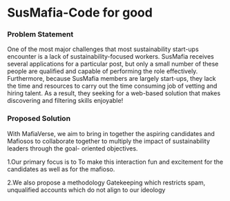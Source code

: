 # SusMafia-Code for good
 
### Problem Statement
One of the most major challenges that most sustainability start-ups encounter is a lack of sustainability-focused workers. SusMafia receives several applications for a particular post, but only a small number of these people are qualified and capable of performing the role effectively. Furthermore, because SusMafia members are largely start-ups, they lack the time and resources to carry out the time consuming job of vetting and hiring talent. As a result, they seeking for a web-based solution that makes discovering and filtering skills enjoyable!

### Proposed Solution
With MafiaVerse, we aim to bring in together the aspiring candidates and Mafiosos to collaborate together to multiply the impact of sustainability leaders through the goal- oriented objectives.

1.Our primary focus is to
To make this interaction fun and excitement for the candidates as well as for the mafioso.

2.We also propose a
methodology Gatekeeping which restricts spam, unqualified accounts which do not align to our ideology
